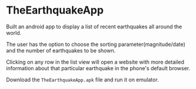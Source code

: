# TheEarthquakeApp

Built an android app to display a list of recent earthquakes all around the world.

The user has the option to choose the sorting parameter(magnitude/date) and the number of earthquakes to be shown.

Clicking on any row in the list view will open a website with more detailed information about that particular earthquake in the phone's default browser.


Download the `TheEarthquakeApp.apk` file and run it on emulator.


